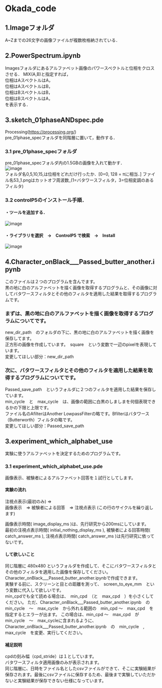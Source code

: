 # Okada_code

## 1.Imageフォルダ
A~Zまでの26文字の画像ファイルが複数枚格納されている．

## 2.PowerSpectrum.ipynb
Imagesフォルダにあるアルファベット画像のパワースペクトルと位相をクロスさせる．
MIX(A,B)と指定すれば，  
位相はAスペクトルはA，  
位相はAスペクトルはB，  
位相はBスペクトルはB，  
位相はBスペクトルはA，  
を表示する．

## 3.sketch_01phaseANDspec.pde
Processing(https://processing.org/)  
pre_01phase_specフォルダを同階層に置いて，動作する．
  
### 3.1 pre_01phase_specフォルダ
pre_01phase_specフォルダ内の1.5GBの画像を入れて動かす．   
![image](https://user-images.githubusercontent.com/43159778/132652381-a5f85028-60ab-41fc-abda-865995b71a4f.png)  
フォルダ名0,5,10,15,は位相をどれだけ行ったか．[0=0, 128 = πに相当．]
ファイル名53_1.pngはカットオフ周波数_(1=バタワースフィルタ，3=位相変調のあるフィルタ)

### 3.2 controlP5のインストール手順．  
#### ・ツールを追加する．  
![image](https://user-images.githubusercontent.com/43159778/132651608-55171b5f-02de-4d83-96dd-bebd0db45b3c.png)

#### ・ライブラリを選択　→　ControlP5 で検索　→　Install  
![image](https://user-images.githubusercontent.com/43159778/132651693-86be2e28-86a9-4035-a70a-91db0f1366f7.png)

## 4.Character_onBlack___Passed_butter_another.ipynb
このファイルは２つのプログラムを含んでます。<br>
黒の地に白のアルファベットを描く画像を取得するプログラムと、その画像に対してバタワースフィルタとその他のフィルタを適用した結果を取得するプログラムです。

### まずは、黒の地に白のアルファベットを描く画像を取得するプログラムについてです。
new_dir_path　のフォルダの下に、黒の地に白のアルファベットを描く画像を保存してます。<br>
正方形の画像を作成しています。　square　という変数で一辺のpixelを表現しています。<br>
変更してほしい部分：new_dir_path

### 次に、バタワースフィルタとその他のフィルタを適用した結果を取得するプログラムについてです。
Passed_save_path　というフォルダに２つのフィルタを適用した結果を保存しています。<br>
min_cycle　と　max_cycle　は、画像の範囲に白黒のしましまを何個表現できるかの下限と上限です。<br>
ファイル名のAfilterはAnother LowpassFilterの略です。Bfilterはバタワース（Butterworth）フィルタの略です。<br>
変更してほしい部分：Passed_save_path

## 3.experiment_which_alphabet_use
実験に使うアルファベットを決定するためのプログラムです。

### 3.1 experiment_which_alphabet_use.pde
画像表示、被験者によるアルファベット回答を１試行としてします。

#### 実験の流れ
注視点表示(最初のみ) =><br>
画像表示　=> 被験者による回答　=> 注視点表示 (この行のサイクルを繰り返します)

画像表示時間( image_display_ms )は、先行研究から200msにしています。<br>
最初の注視点表示時間( initial_nothing_display_ms ), 被験者による回答時間( catch_answer_ms ), 注視点表示時間( catch_answer_ms )は先行研究に依ってないです。

#### して欲しいこと
同じ階層に 480x480 というフォルダを作成して、そこにバタワースフィルタとその他のフィルタを適用した画像を保存してください。Character_onBlack___Passed_butter_another.ipynbで作成できます。<br>
実験する前に、スクリーンと目との距離を測って、　screen_to_eye_mm　という変数に代入して欲しいです。<br>
min_cpdでも全て読める場合は、　min_cpd　（と　max_cpd　）を小さくしてください。
ただ、Character_onBlack___Passed_butter_another.ipynb　の　min_cycle　〜　max_cycle　から外れる範囲の　min_cpd 〜　max_cpd　を指定するとエラーが出ます。
この場合は、min_cpd 〜　max_cpd　がmin_cycle　〜　max_cycleに含まれるように、Character_onBlack___Passed_butter_another.ipynb　の　min_cycle　, max_cycle　を変更、実行してください。

#### 補足説明
cpdの刻み幅（cpd_stride）は１としています。<br>
バタワースフィルタ適用画像のみが表示されます。<br>
同じ階層に、日時をファイル名としたcsvファイルができて、そこに実験結果が保存されます。最後にcsvファイルに保存するため、最後まで実験していただかないと実験結果が保存できない仕様になっています。<br>
